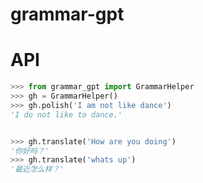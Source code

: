 # grammar-gpt





# API
```Python
>>> from grammar_gpt import GrammarHelper
>>> gh = GrammarHelper()
>>> gh.polish('I am not like dance')
'I do not like to dance.'


>>> gh.translate('How are you doing')
'你好吗？'
>>> gh.translate('whats up')
'最近怎么样？'

```

